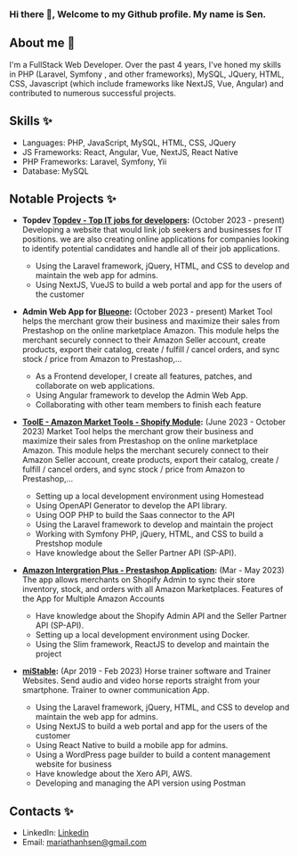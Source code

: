### Hi there 👋, Welcome to my Github profile. My name is Sen.

## About me 🌱
I'm a FullStack Web Developer. Over the past 4 years, I've honed my skills in PHP (Laravel, Symfony , and other frameworks), MySQL, JQuery, HTML, CSS, Javascript (which include frameworks like NextJS, Vue, Angular)  and contributed to numerous successful projects.

## Skills ✨
- Languages: PHP, JavaScript, MySQL, HTML, CSS, JQuery
- JS Frameworks: React, Angular, Vue, NextJS, React Native
- PHP Frameworks: Laravel, Symfony, Yii
- Database: MySQL

## Notable Projects ✨

- **Topdev [Topdev - Top IT jobs for developers](https://topdev.vn/):** (October 2023 - present) Developing a website that would link job seekers and businesses for IT positions. we are also creating online applications for companies looking to identify potential candidates and handle all of their job applications.
  - Using the Laravel framework, jQuery, HTML, and CSS to develop and maintain the web app for admins.
  - Using NextJS, VueJS to build a web portal and app for the users of the customer
 
- **Admin Web App for [Blueone](https://blueone.vn/en/):** (October 2023 - present) Market Tool helps the merchant grow their business and maximize their sales from Prestashop on the online marketplace Amazon. This module helps the merchant securely connect to their Amazon Seller account, create products, export their catalog, create / fulfill / cancel orders, and sync stock / price from Amazon to Prestashop,...
  - As a Frontend developer, I create all features, patches, and collaborate on web applications.
  - Using Angular framework to develop the Admin Web App. 
  - Collaborating with other team members to finish each feature

- **[ToolE - Amazon Market Tools - Shopify Module](https://toolecommerce.com/amazon/amazon-market-tool/):** (June 2023 - October 2023) Market Tool helps the merchant grow their business and maximize their sales from Prestashop on the online marketplace Amazon. This module helps the merchant securely connect to their Amazon Seller account, create products, export their catalog, create / fulfill / cancel orders, and sync stock / price from Amazon to Prestashop,...
  - Setting up a local development environment using Homestead
  - Using OpenAPI Generator to develop the API library.
  - Using OOP PHP to build the Saas connector to the API
  - Using the Laravel framework to develop and maintain the project
  - Working with Symfony PHP, jQuery, HTML, and CSS to build a Prestshop module
  - Have knowledge about the Seller Partner API (SP-API).

- **[Amazon Intergration Plus - Prestashop Application](https://apps.shopify.com/amazon-3):** (Mar - May 2023) The app allows merchants on Shopify Admin to sync their store inventory, stock, and orders with all Amazon Marketplaces. Features of the App for Multiple Amazon Accounts
  - Have knowledge about the Shopify Admin API and the Seller Partner API (SP-API).
  - Setting up a local development environment using Docker.
  - Using the Slim framework, ReactJS to develop and maintain the project

- **[miStable](https://mistable.com/):** (Apr 2019 - Feb 2023) Horse trainer software and Trainer Websites. Send audio and video horse reports straight from your smartphone. Trainer to owner communication App.
  - Using the Laravel framework, jQuery, HTML, and CSS to develop and maintain the web app for admins.
  - Using NextJS to build a web portal and app for the users of the customer
  - Using React Native to build a mobile app for admins.
  - Using a WordPress page builder to build a content management website for business
  - Have knowledge about the Xero API, AWS.
  - Developing and managing the API version using Postman

## Contacts ✨
- LinkedIn: [Linkedin](https://www.linkedin.com/in/sen-doan/)
- Email: [mariathanhsen@gmail.com](mariathanhsen@gmail.com)


